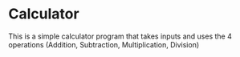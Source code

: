 # Calculator

This is a simple calculator program that takes inputs and uses the 4 operations (Addition, Subtraction, Multiplication, Division)
